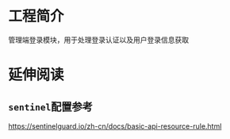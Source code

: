 # 工程简介

管理端登录模块，用于处理登录认证以及用户登录信息获取

# 延伸阅读

## `sentinel`配置参考

https://sentinelguard.io/zh-cn/docs/basic-api-resource-rule.html
